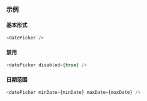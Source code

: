 ### 示例
#### 基本形式

<div class="m-example" id="j-example1"></div>

```javascript
<datePicker />
```

#### 禁用

<div class="m-example" id="j-example2"></div>

```javascript
<datePicker disabled={true} />
```

#### 日期范围

<div class="m-example" id="j-example3"></div>

```javascript
<datePicker minDate={minDate} maxDate={maxDate} />
```
